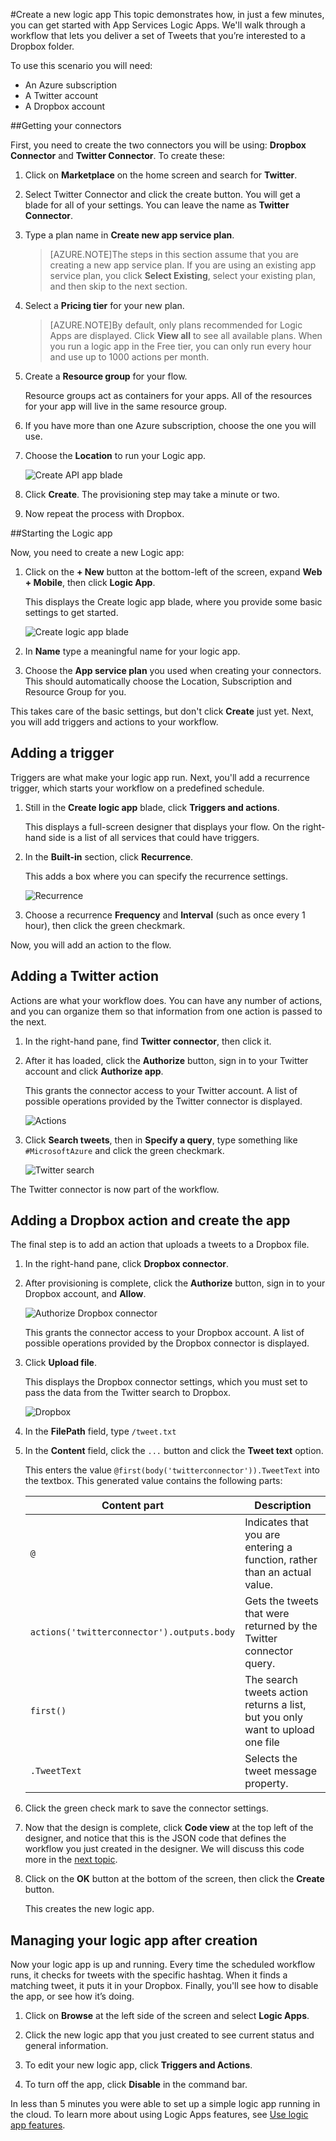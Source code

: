 <properties 
	pageTitle="Create a Logic App" 
	description="Get started with creating a basic Logic App" 
	authors="stepsic-microsoft-com" 
	manager="dwrede" 
	editor="" 
	services="app-service\logic" 
	documentationCenter=""/>

<tags
	ms.service="app-service-logic"
	ms.workload="integration"
	ms.tgt_pltfrm="na"
	ms.devlang="na"
	ms.topic="article"
	ms.date="03/20/2015"
	ms.author="stepsic"/>

#Create a new logic app
This topic demonstrates how, in just a few minutes, you can get started with App Services Logic Apps. We'll walk through a workflow that lets you deliver a set of Tweets that you’re interested to a Dropbox folder.

To use this scenario you will need:

- An Azure subscription
- A Twitter account
- A Dropbox account

<!--- TODO: Add try it now information here -->

##Getting your connectors

First, you need to create the two connectors you will be using: **Dropbox Connector** and **Twitter Connector**. To create these:

1. Click on **Marketplace** on the home screen and search for **Twitter**. 

2. Select Twitter Connector and click the create button. You will get a blade for all of your settings. You can leave the name as **Twitter Connector**.

3. Type a plan name in **Create new app service plan**.
	
	>[AZURE.NOTE]The steps in this section assume that you are creating a new app service plan. If you are using an existing app service plan, you click **Select Existing**, select your existing plan, and then skip to the next section.
 
4.  Select a **Pricing tier** for your new plan.
 
	>[AZURE.NOTE]By default, only plans recommended for Logic Apps are displayed. Click **View all** to see all available plans. When you run a logic app in the Free tier, you can only run every hour and use up to 1000 actions per month.

5. Create a **Resource group** for your flow. 

	Resource groups act as containers for your apps. All of the resources for your app will live in the same resource group.

6. If you have more than one Azure subscription, choose the one you will use.

7. Choose the **Location** to run your Logic app.

	![Create API app blade](./media/app-service-logic-create-a-logic-app/gallery.png)

8. Click **Create**. The provisioning step may take a minute or two. 

9. Now repeat the process with Dropbox.

##Starting the Logic app

Now, you need to create a new Logic app:

1. Click on the **+ New** button at the bottom-left of the screen, expand **Web + Mobile**, then click **Logic App**. 

 	This displays the Create logic app blade, where you provide some basic settings to get started.

	![Create logic app blade](./media/app-service-logic-create-a-logic-app/createlogicapp.png)
	
2. In **Name** type a meaningful name for your logic app.

3. Choose the **App service plan** you used when creating your connectors. This should automatically choose the Location, Subscription and Resource Group for you.

This takes care of the basic settings, but don't click **Create** just yet. Next, you will add triggers and actions to your workflow.

## Adding a trigger

Triggers are what make your logic app run. Next, you'll add a recurrence trigger, which starts your workflow on a predefined schedule.

1. Still in the **Create logic app** blade, click **Triggers and actions**. 

	This displays a full-screen designer that displays your flow. On the right-hand side is a list of all services that could have triggers. 

2. In the **Built-in** section, click **Recurrence**.
	
	This adds a box where you can specify the recurrence settings.

	![Recurrence](./media/app-service-logic-create-a-logic-app/recurrence.png)


4.  Choose a recurrence **Frequency** and **Interval** (such as once every 1 hour), then click the green checkmark.

Now, you will add an action to the flow.

## Adding a Twitter action

Actions are what your workflow does. You can have any number of actions, and you can organize them so that information from one action is passed to the next.

1. In the right-hand pane, find **Twitter connector**, then click it. 


2. After it has loaded, click the **Authorize** button, sign in to your Twitter account and click **Authorize app**. 

	This grants the connector access to your Twitter account. A list of possible operations provided by the Twitter connector is displayed. 

	![Actions](./media/app-service-logic-create-a-logic-app/actions.png)

3. Click **Search tweets**, then in **Specify a query**, type something like `#MicrosoftAzure` and click the green checkmark.

	![Twitter search](./media/app-service-logic-create-a-logic-app/twittersearch.png)

The Twitter connector is now part of the workflow.

## Adding a Dropbox action and create the app

The final step is to add an action that uploads a tweets to a Dropbox file. 

1. In the right-hand pane, click **Dropbox connector**. 
  
2. After provisioning is complete, click the **Authorize** button, sign in to your Dropbox account, and **Allow**.

	![Authorize Dropbox connector](./media/app-service-logic-create-a-logic-app/authorize.png)
	
	This grants the connector access to your Dropbox account. A list of possible operations provided by the Dropbox connector is displayed. 
 
4. Click **Upload file**.  

	This displays the Dropbox connector settings, which you must set to pass the data from the Twitter search to Dropbox.

	![Dropbox](./media/app-service-logic-create-a-logic-app/dropbox.png)

3. In the **FilePath** field, type `/tweet.txt`
  
4. In the **Content** field, click the `...` button and click the **Tweet text** option. 
 
	This enters the value `@first(body('twitterconnector')).TweetText` into the textbox. This generated value contains the following parts:

	Content part                               | Description
	------------------------------------------ | ------------
	 `@`                                       | Indicates that you are entering a function, rather than an actual value.
	`actions('twitterconnector').outputs.body` | Gets the tweets that were returned by the Twitter connector query.
	`first()`                                  | The search tweets action returns a list, but you only want to upload one file
	`.TweetText`                               | Selects the tweet message property.
	
5. Click the green check mark to save the connector settings.

5. Now that the design is complete, click **Code view** at the top left of the designer, and notice that this is the JSON code that defines the workflow you just created in the designer. We will discuss this code more in the [next topic][Use logic app features].

6. Click on the **OK** button at the bottom of the screen, then click the **Create** button. 

	This creates the new logic app.

## Managing your logic app after creation

Now your logic app is up and running. Every time the scheduled workflow runs, it checks for tweets with the  specific hashtag. When it finds a matching tweet, it puts it in your Dropbox. Finally, you'll see how to disable the app, or see how it’s doing. 

1. Click on **Browse** at the left side of the screen and select **Logic Apps**. 
 
2. Click the new logic app that you just created to see current status and general information. 

3. To edit your new logic app, click **Triggers and Actions**. 
 
5. To turn off the app, click **Disable** in the command bar.

In less than 5 minutes you were able to set up a simple logic app running in the cloud. To learn more about using Logic Apps features, see [Use logic app features].

<!-- Shared links -->
[Azure portal]: https://portal.azure.com
[Use logic app features]: ./app-service-logic-use-logic-app-features.md